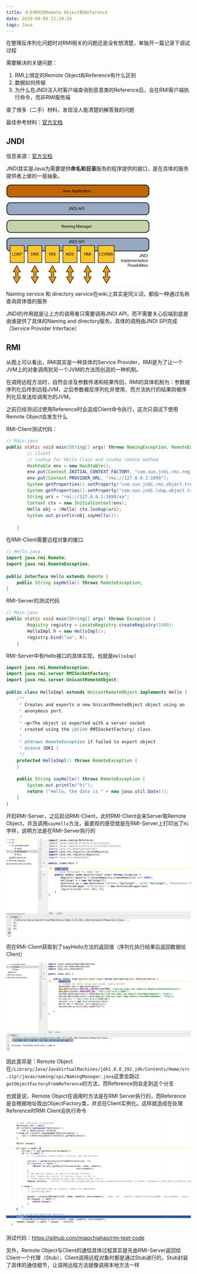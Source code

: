 ```yaml
---
title: 关于RMI的Remote Object和Reference
date: 2020-04-08 21:29:29
tags: Java
---
```


在整理反序列化问题时对RMI相关的问题还是没有想清楚，单独开一篇记录下调试过程

需要解决的关键问题：

1. RMI上绑定的Remote Object和Reference有什么区别
2. 数据如何传输
3. 为什么在JNDI注入时客户端查询到恶意类的Reference后，会在RMI客户端执行命令，而非RMI服务端

查了很多（二手）材料，发现没人能清楚的解答我的问题

最佳参考材料：[官方文档](https://docs.oracle.com/javase/jndi/tutorial/objects/storing/remote.html)

## JNDI

信息来源：[官方文档](https://docs.oracle.com/javase/tutorial/jndi/overview/index.html)

JNDI其实是Java为需要提供**命名和目录**服务的程序提供的接口，是在具体的服务提供者上做的一层抽象。

![JNDI Architecture](关于RMI的Remote-Object和Reference/jndiarch.gif)

Naming service 和 directory service在wiki上其实是同义词，都指一种通过名称查询具体值的服务

JNDI的作用就是让上方的调用者只需要调用JNDI API，而不需要关心后端到底是由谁提供了具体的Naming and directory服务。具体的调用由JNDI SPI完成（Service Provider Interface）

## RMI

从图上可以看出，RMI其实是一种具体的Service Provider，RMI是为了让一个JVM上的对象调用到另一个JVM的方法而创造的一种机制。

在调用远程方法时，自然会涉及参数传递和结果传回，RMI的具体机制为：参数被序列化后传到远程JVM，之后参数被反序列化并使用，而方法执行的结果则被序列化后发送给调用方的JVM。

之前已经测试过使用Reference时会造成Client命令执行，这次只调试下使用Remote Object会发生什么

RMI-Client测试代码：

```java
// Main.java
public static void main(String[] args) throws NamingException, RemoteException {
        // client
        // lookup for Hello Class and invoke remote method
        Hashtable env = new Hashtable();
        env.put(Context.INITIAL_CONTEXT_FACTORY, "com.sun.jndi.rmi.registry.RegistryContextFactory");
        env.put(Context.PROVIDER_URL, "rmi://127.0.0.1:1099");
        System.getProperties().setProperty("com.sun.jndi.rmi.object.trustURLCodebase", "true");
        System.getProperties().setProperty("com.sun.jndi.ldap.object.trustURLCodebase", "true");
        String uri = "rmi://127.0.0.1:1099/aa";
        Context ctx = new InitialContext(env);
        Hello obj = (Hello) ctx.lookup(uri);
        System.out.println(obj.sayHello());

    }
```

在RMI-Client需要远程对象的接口

```java
// Hello.java
import java.rmi.Remote;
import java.rmi.RemoteException;

public interface Hello extends Remote {
    public String sayHello() throws RemoteException;
}

```

RMI-Server的测试代码

```java
// Main.java
public static void main(String[] args) throws Exception {
        Registry registry = LocateRegistry.createRegistry(1099);
        HelloImpl h = new HelloImpl();
        registry.bind("aa", h);
    }
```

RMI-Server中有Hello接口的具体实现，也就是`HelloImpl`

```java
import java.rmi.RemoteException;
import java.rmi.server.RMISocketFactory;
import java.rmi.server.UnicastRemoteObject;

public class HelloImpl extends UnicastRemoteObject implements Hello {
    /**
     * Creates and exports a new UnicastRemoteObject object using an
     * anonymous port.
     *
     * <p>The object is exported with a server socket
     * created using the {@link RMISocketFactory} class.
     *
     * @throws RemoteException if failed to export object
     * @since JDK1.1
     */
    protected HelloImpl() throws RemoteException {
    }

    public String sayHello() throws RemoteException {
        System.out.println("hi");
        return ("Hello, the date is " + new java.util.Date());
    }
}
```

开启RMI-Server，之后启动RMI-Client，此时RMI-Client会来Server取Remote Object，并且调用`sayHello`方法，最直观的感受就是在RMI-Server上打印出了`Hi`字样，说明方法是在RMI-Server执行的

![image-20200409000100902](关于RMI的Remote-Object和Reference/image-20200409000100902.png)

而在RMI-Client获取到了sayHello方法的返回值（序列化执行结果后返回数据给Client）

![image-20200409000224937](关于RMI的Remote-Object和Reference/image-20200409000224937.png)

因此差异是：Remote Object在`/Library/Java/JavaVirtualMachines/jdk1.8.0_192.jdk/Contents/Home/src.zip!/javax/naming/spi/NamingManager.java`这里会跳过`getObjectFactoryFromReference`的方法，而Reference则会走到这个分支

也就是说，Remote Object在调用时方法是在RMI Server执行的，而Reference是会根据地址取出ObjectFactory类，并且在Client实例化。这样就造成在处理Reference时RMI Client会执行命令

![image-20200408234758578](关于RMI的Remote-Object和Reference/image-20200408234758578.png)

测试代码：https://github.com/miaochiahao/rmi-test-code

另外，Remote Object与Client的通信具体过程其实是先由RMI-Server返回给Client一个代理（Stub），Client调用远程对象时都是通过Stub进行的，Stub封装了具体的通信细节，让调用远程方法就像调用本地方法一样